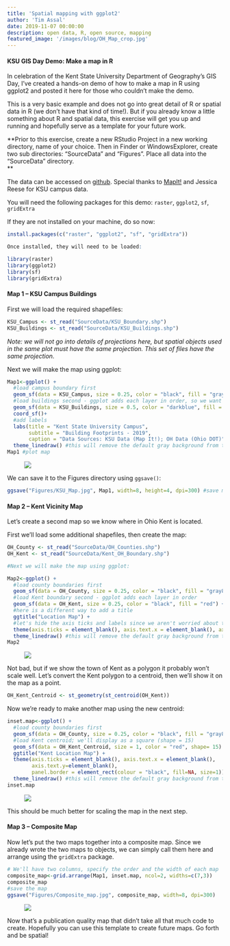 ```yaml
---
title: 'Spatial mapping with ggplot2'
author: 'Tim Assal'
date: 2019-11-07 00:00:00
description: open data, R, open source, mapping
featured_image: '/images/blog/OH_Map_crop.jpg'
---
```


#### KSU GIS Day Demo: Make a map in R

In celebration of the Kent State University Department of Geography’s
GIS Day, I’ve created a hands-on demo of how to make a map in R using
ggplot2 and posted it here for those who couldn’t make the demo.

This is a very basic example and does not go into great detail of R or
spatial data in R (we don’t have that kind of time!). But if you already
know a little something about R and spatial data, this exercise will get
you up and running and hopefully serve as a template for your future
work.

**Prior to this exercise, create a new RStudio Project in a new working
directory, name of your choice. Then in Finder or WindowsExplorer,
create two sub directories: “SourceData” and “Figures”. Place all data
into the “SourceData” directory.\
**

The data can be accessed on
[github](https://github.com/tjassal/Map-with-ggplot).
Special thanks to
[MapIt!](https://www.library.kent.edu/map-library/map-it) and Jessica
Reese for KSU campus data.

You will need the following packages for this demo: `raster`, `ggplot2`,
`sf`, `gridExtra`

If they are not installed on your machine, do so now:

```r
install.packages(c("raster", "ggplot2", "sf", "gridExtra"))

Once installed, they will need to be loaded:

library(raster)
library(ggplot2)
library(sf)
library(gridExtra)
```

#### Map 1 – KSU Campus Buildings

First we will load the required shapefiles:

```r
KSU_Campus <- st_read("SourceData/KSU_Boundary.shp")
KSU_Buildings <- st_read("SourceData/KSU_Buildings.shp")
```

*Note: we will not go into details of projections here, but spatial
objects used in the same plot must have the same projection. This set of
files have the same projection.*

Next we will make the map using ggplot:

```r
Map1<-ggplot() +
  #load campus boundary first
  geom_sf(data = KSU_Campus, size = 0.25, color = "black", fill = "gray80") + 
  #load buildings second - ggplot adds each layer in order, so we want buildings on top
  geom_sf(data = KSU_Buildings, size = 0.5, color = "darkblue", fill = "yellow") +
  coord_sf()+
  #add labels
  labs(title = "Kent State University Campus",
       subtitle = "Building Footprints - 2019", 
       caption = "Data Sources: KSU Data (Map It!); OH Data (Ohio DOT)")+
  theme_linedraw() #this will remove the default gray background from the map
Map1 #plot map
```

<figure>
  <img src='../../images/blog/ksu-map1.png'>
</figure>

We can save it to the Figures directory using `ggsave()`:

```r
ggsave("Figures/KSU_Map.jpg", Map1, width=8, height=4, dpi=300) #save map
```

#### Map 2 – Kent Vicinity Map

Let’s create a second map so we know where in Ohio Kent is located.

First we’ll load some additional shapefiles, then create the map:

```r
OH_County <- st_read("SourceData/OH_Counties.shp")
OH_Kent <- st_read("SourceData/Kent_OH_Boundary.shp")

#Next we will make the map using ggplot:

Map2<-ggplot() +
  #load county boundaries first
  geom_sf(data = OH_County, size = 0.25, color = "black", fill = "gray80") + 
  #load Kent boundary second - ggplot adds each layer in order
  geom_sf(data = OH_Kent, size = 0.25, color = "black", fill = "red") +
  #here is a different way to add a title
  ggtitle("Location Map") + 
  #let's hide the axis ticks and labels since we aren't worried about those details at this scale
  theme(axis.ticks = element_blank(), axis.text.x = element_blank(), axis.text.y=element_blank())+
  theme_linedraw() #this will remove the default gray background from the map
Map2
```
<figure>
  <img src='../../images/blog/ksu-map2a.png'>
</figure>

Not bad, but if we show the town of Kent as a polygon it probably won’t
scale well. Let’s convert the Kent polygon to a centroid, then we’ll
show it on the map as a point.

```r
OH_Kent_Centroid <- st_geometry(st_centroid(OH_Kent))
```
Now we’re ready to make another map using the new centroid:

```r
inset.map<-ggplot() +
  #load county boundaries first
  geom_sf(data = OH_County, size = 0.25, color = "black", fill = "gray80") + 
  #load Kent centroid; we'll display as a square (shape = 15)
  geom_sf(data = OH_Kent_Centroid, size = 1, color = "red", shape= 15) +
  ggtitle("Kent Location Map") + 
  theme(axis.ticks = element_blank(), axis.text.x = element_blank(), 
        axis.text.y=element_blank(),
        panel.border = element_rect(colour = "black", fill=NA, size=1))+
  theme_linedraw() #this will remove the default gray background from the map
inset.map
```
<figure>
  <img src='../../images/blog/ksu-map2b.png'>
</figure>

This should be much better for scaling the map in the next step.

#### Map 3 – Composite Map

Now let’s put the two maps together into a composite map. Since we
already wrote the two maps to objects, we can simply call them here and
arrange using the `gridExtra` package.

```r
# We'll have two columns, specify the order and the width of each map
composite_map<-grid.arrange(Map1, inset.map, ncol=2, widths=c(7,3))
composite_map
#save the map
ggsave("Figures/Composite_map.jpg", composite_map, width=8, dpi=300)
```

<figure>
  <img src='../../images/blog/ksu-map3.png'>
</figure>

Now that’s a publication quality map that didn’t take all that much code to
create. Hopefully you can use this template to create future maps. Go
forth and be spatial!


